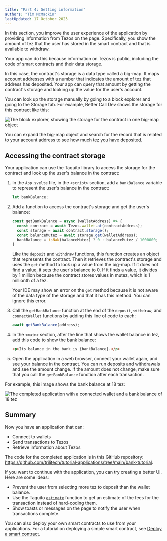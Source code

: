 ```yaml
---
title: "Part 4: Getting information"
authors: "Tim McMackin"
lastUpdated: 17 October 2023
---
```


In this section, you improve the user experience of the application by providing information from Tezos on the page.
Specifically, you show the amount of tez that the user has stored in the smart contract and that is available to withdraw.

Your app can do this because information on Tezos is public, including the code of smart contracts and their data storage.

In this case, the contract's storage is a data type called a big-map.
It maps account addresses with a number that indicates the amount of tez that address has deposited.
Your app can query that amount by getting the contract's storage and looking up the value for the user's account.

You can look up the storage manually by going to a block explorer and going to the Storage tab.
For example, Better Call Dev shows the storage for this contract like this:

![The block explorer, showing the storage for the contract in one big-map object](/img/tutorials/bank-app-block-explorer-storage.png)

You can expand the big-map object and search for the record that is related to your account address to see how much tez you have deposited.

## Accessing the contract storage

Your application can use the Taquito library to access the storage for the contract and look up the user's balance in the contract:

1. In the `App.svelte` file, in the `<script>` section, add a `bankBalance` variable to represent the user's balance in the contract:

   ```javascript
   let bankBalance;
   ```

1. Add a function to access the contract's storage and get the user's balance:

   ```javascript
   const getBankBalance = async (walletAddress) => {
     const contract = await Tezos.wallet.at(contractAddress);
     const storage = await contract.storage();
     const balanceMutez = await storage.get(walletAddress);
     bankBalance = isNaN(balanceMutez) ? 0 : balanceMutez / 1000000;
   }
   ```

   Like the `deposit` and `withdraw` functions, this function creates an object that represents the contract.
   Then it retrieves the contract's storage and uses the `get` method to look up a value from the big-map.
   If it does not find a value, it sets the user's balance to 0.
   If it finds a value, it divides by 1 million because the contract stores values in mutez, which is 1 millionth of a tez.

   Your IDE may show an error on the `get` method because it is not aware of the data type of the storage and that it has this method.
   You can ignore this error.

1. Call the `getBankBalance` function at the end of the `deposit`, `withdraw`, and `connectWallet` functions by adding this line of code to each:

   ```javascript
   await getBankBalance(address);
   ```

1. In the `<main>` section, after the line that shows the wallet balance in tez, add this code to show the bank balance:

   ```html
   <p>Its balance in the bank is {bankBalance}.</p>
   ```

1. Open the application in a web browser, connect your wallet again, and see your balance in the contract.
You can run deposits and withdrawals and see the amount change.
If the amount does not change, make sure that you call the `getBankBalance` function after each transaction.

For example, this image shows the bank balance at 18 tez:

![The completed application with a connected wallet and a bank balance of 18 tez](/img/tutorials/bank-app-complete.png)

## Summary

Now you have an application that can:

- Connect to wallets
- Send transactions to Tezos
- Retrieve information about Tezos

The code for the completed application is in this GitHub repository: <https://github.com/trilitech/tutorial-applications/tree/main/bank-tutorial>.

If you want to continue with the application, you can try creating a better UI.
Here are some ideas:

- Prevent the user from selecting more tez to deposit than the wallet balance.
- Use the Taquito [`estimate`](https://tezostaquito.io/docs/transaction_limits) function to get an estimate of the fees for the transaction instead of hard-coding them.
- Show toasts or messages on the page to notify the user when transactions complete.

You can also deploy your own smart contracts to use from your applications.
For a tutorial on deploying a simple smart contract, see [Deploy a smart contract](../smart-contract).
